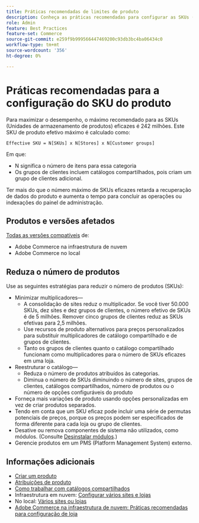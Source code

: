 ```yaml
---
title: Práticas recomendadas de limites de produto
description: Conheça as práticas recomendadas para configurar as SKUs (Product Stock Keeping Units, unidades de manutenção de estoque) do produto para maximizar o desempenho do site.
role: Admin
feature: Best Practices
feature-set: Commerce
source-git-commit: e259f9b999566447469200c93db3bc4ba06434c0
workflow-type: tm+mt
source-wordcount: '356'
ht-degree: 0%

---
```



# Práticas recomendadas para a configuração do SKU do produto

Para maximizar o desempenho, o máximo recomendado para as SKUs (Unidades de armazenamento de produtos) eficazes é 242 milhões. Este SKU de produto efetivo máximo é calculado como:

```text
Effective SKU = N[SKUs] x N[Stores] x N[Customer groups]
```

Em que:

- N significa o número de itens para essa categoria
- Os grupos de clientes incluem catálogos compartilhados, pois criam um grupo de clientes adicional.

Ter mais do que o número máximo de SKUs eficazes retarda a recuperação de dados do produto e aumenta o tempo para concluir as operações ou indexações do painel de administração.

## Produtos e versões afetados

[Todas as versões compatíveis](../../../release/versions.md) de:

- Adobe Commerce na infraestrutura de nuvem
- Adobe Commerce no local

## Reduza o número de produtos

Use as seguintes estratégias para reduzir o número de produtos (SKUs):

- Minimizar multiplicadores—
   - A consolidação de sites reduz o multiplicador. Se você tiver 50.000 SKUs, dez sites e dez grupos de clientes, o número efetivo de SKUs é de 5 milhões. Remover cinco grupos de clientes reduz as SKUs efetivas para 2,5 milhões.
   - Use recursos de produto alternativos para preços personalizados para substituir multiplicadores de catálogo compartilhado e de grupos de clientes.
   - Tanto os grupos de clientes quanto o catálogo compartilhado funcionam como multiplicadores para o número de SKUs eficazes em uma loja.
- Reestruturar o catálogo—
   - Reduza o número de produtos atribuídos às categorias.
   - Diminua o número de SKUs diminuindo o número de sites, grupos de clientes, catálogos compartilhados, número de produtos ou o número de opções configuráveis do produto
- Forneça mais variações de produto usando opções personalizadas em vez de criar produtos separados.
- Tendo em conta que um SKU eficaz pode incluir uma série de permutas potenciais de preços, porque os preços podem ser especificados de forma diferente para cada loja ou grupo de clientes.
- Desative ou remova componentes de sistema não utilizados, como módulos. (Consulte  [Desinstalar módulos](../../../installation/tutorials/uninstall-modules.md).)
- Gerencie produtos em um PMS (Platform Management System) externo.

## Informações adicionais

- [Criar um produto](https://experienceleague.adobe.com/docs/commerce-admin/catalog/products/product-create.html)
- [Atribuições de produto](https://experienceleague.adobe.com/docs/commerce-admin/catalog/categories/products-in-category/categories-product-assignments.html)
- [Como trabalhar com catálogos compartilhados](https://experienceleague.adobe.com/docs/commerce-admin/b2b/shared-catalogs/catalog-shared.html)
- Infraestrutura em nuvem: [Configurar vários sites e lojas](https://devdocs.magento.com/cloud/project/project-multi-sites.html)
- No local: [Vários sites ou lojas](../../../configuration/multi-sites/ms-overview.md)
- [Adobe Commerce na infraestrutura de nuvem: Práticas recomendadas para configuração de loja](https://devdocs.magento.com/cloud/configure/configure-best-practices.html)
